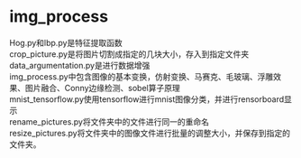# img_process
Hog.py和lbp.py是特征提取函数    
crop_picture.py是将图片切割成指定的几块大小，存入到指定文件夹    
data_argumentation.py是进行数据增强    
img_process.py中包含图像的基本变换，仿射变换、马赛克、毛玻璃、浮雕效果、图片融合、Conny边缘检测、sobel算子原理    
mnist_tensorflow.py使用tensorflow进行mnist图像分类，并进行rensorboard显示    
rename_pictures.py将文件夹中的文件进行同一的重命名    
resize_pictures.py将文件夹中的图像文件进行批量的调整大小，并保存到指定的文件夹。 
